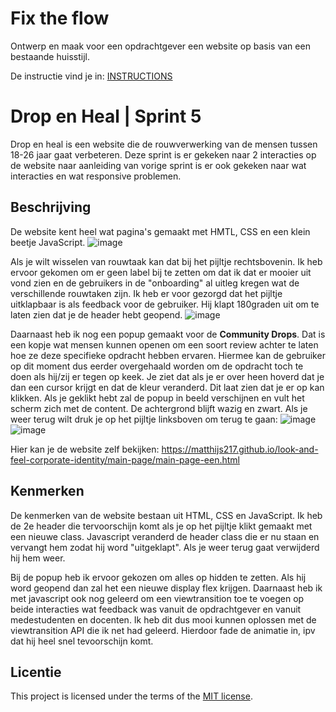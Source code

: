 # Fix the flow

Ontwerp en maak voor een opdrachtgever een website op basis van een bestaande huisstijl.

De instructie vind je in: [INSTRUCTIONS](https://github.com/fdnd-task/look-and-feel-corporate-identity/blob/main/docs/INSTRUCTIONS.md)


# Drop en Heal | Sprint 5
<!-- Geef je project een titel en schrijf in één zin wat het is -->
Drop en heal is een website die de rouwverwerking van de mensen tussen 18-26 jaar gaat verbeteren. Deze sprint is er gekeken naar 2 interacties op de website naar aanleiding van vorige sprint is er ook gekeken naar wat interacties en wat responsive problemen.

## Beschrijving
<!-- In de Beschrijving staat hoe je project er uit ziet, hoe het werkt en wat je er mee kan. -->
<!-- Voeg een mooie poster visual toe 📸 -->
<!-- Voeg een link toe naar Github Pages 🌐-->
De website kent heel wat pagina's gemaakt met HMTL, CSS en een klein beetje JavaScript. 
![image](https://github.com/user-attachments/assets/21b4cf29-7c64-4545-903e-550ceecebbd9)

Als je wilt wisselen van rouwtaak kan dat bij het pijltje rechtsbovenin. Ik heb ervoor gekomen om er geen label bij te zetten om dat ik dat er mooier uit vond zien en de gebruikers in de "onboarding" al uitleg kregen wat de verschillende rouwtaken zijn. Ik heb er voor gezorgd dat het pijltje uitklapbaar is als feedback voor de gebruiker. Hij klapt 180graden uit om te laten zien dat je de header hebt geopend. 
![image](https://github.com/user-attachments/assets/aaf209ce-29a6-4bbd-9790-a531706a62c5)

Daarnaast heb ik nog een popup gemaakt voor de **Community Drops**. Dat is een kopje wat mensen kunnen openen om een soort review achter te laten hoe ze deze specifieke opdracht hebben ervaren. Hiermee kan de gebruiker op dit moment dus eerder overgehaald worden om de opdracht toch te doen als hij/zij er tegen op keek. Je ziet dat als je er over heen hoverd dat je dan een cursor krijgt en dat de kleur veranderd. Dit laat zien dat je er op kan klikken. Als je geklikt hebt zal de popup in beeld verschijnen en vult het scherm zich met de content. De achtergrond blijft wazig en zwart. Als je weer terug wilt druk je op het pijltje linksboven om terug te gaan:
![image](https://github.com/user-attachments/assets/03e4796b-d29c-4478-a9cc-6c87506f2239)
![image](https://github.com/user-attachments/assets/f432c4df-98ee-498c-ba5e-55552a17ef20)

Hier kan je de website zelf bekijken: https://matthijs217.github.io/look-and-feel-corporate-identity/main-page/main-page-een.html

## Kenmerken
<!-- Bij Kenmerken staat welke technieken zijn gebruikt en hoe. Wat is de HTML structuur? Wat zijn de belangrijkste dingen in CSS? Wat is er met Javascript gedaan en hoe? Misschien heb je een framwork of library gebruikt? -->
De kenmerken van de website bestaan uit HTML, CSS en JavaScript. Ik heb de 2e header die tervoorschijn komt als je op het pijltje klikt gemaakt met een nieuwe class. Javascript veranderd de header class die er nu staan en vervangt hem zodat hij word "uitgeklapt". Als je weer terug gaat verwijderd hij hem weer.

Bij de popup heb ik ervoor gekozen om alles op hidden te zetten. Als hij word geopend dan zal het een nieuwe display flex krijgen. Daarnaast heb ik met javascript ook nog geleerd om een viewtransition toe te voegen op beide interacties wat feedback was vanuit de opdrachtgever en vanuit medestudenten en docenten. Ik heb dit dus mooi kunnen oplossen met de viewtransition API die ik net had geleerd. Hierdoor fade de animatie in, ipv dat hij heel snel tevoorschijn komt.

## Licentie

This project is licensed under the terms of the [MIT license](./LICENSE).
